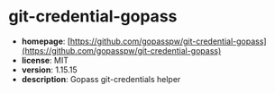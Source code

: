 # git-credential-gopass

- **homepage**: [https://github.com/gopasspw/git-credential-gopass](https://github.com/gopasspw/git-credential-gopass)
- **license**: MIT
- **version**: 1.15.15
- **description**: Gopass git-credentials helper

